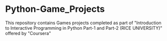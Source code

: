 # Python-Game_Projects
This repository contains Games projects completed as part of "Introduction to Interactive Programming in Python Part-1 and Part-2 (RICE UNIVERSITY)" offered by "Coursera"
